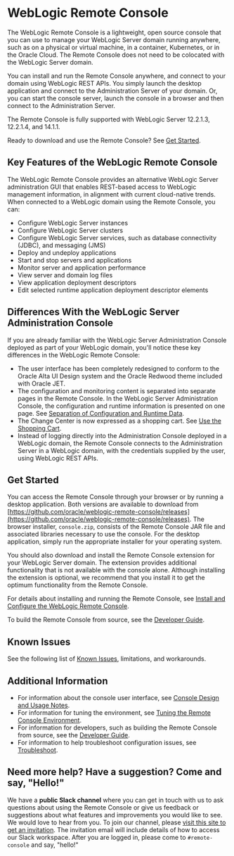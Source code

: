 
# WebLogic Remote Console

The WebLogic Remote Console is a lightweight, open source console that you can use to manage your WebLogic Server domain running anywhere, such as on a physical or virtual machine, in a container, Kubernetes, or in the Oracle Cloud. The Remote Console does not need to be colocated with the WebLogic Server domain. 

You can install and run the Remote Console anywhere, and connect to your domain using WebLogic REST APIs. You simply launch the desktop application and connect to the Administration Server of your domain. Or, you can start the console server, launch the console in a browser and then connect to the Administration Server.

The Remote Console is fully supported with WebLogic Server 12.2.1.3, 12.2.1.4, and 14.1.1.

Ready to download and use the Remote Console? See [Get Started](#start).

## Key Features of the WebLogic Remote Console
The WebLogic Remote Console provides an alternative WebLogic Server administration GUI that enables REST-based access to WebLogic management information, in alignment with current cloud-native trends. When connected to a WebLogic domain using the Remote Console, you can:
* Configure WebLogic Server instances
* Configure WebLogic Server clusters
* Configure WebLogic Server services, such as database connectivity (JDBC), and messaging (JMS)
* Deploy and undeploy applications
* Start and stop servers and applications
* Monitor server and application performance
* View server and domain log files
* View application deployment descriptors
* Edit selected runtime application deployment descriptor elements


## Differences With the WebLogic Server Administration Console
If you are already familiar with the WebLogic Server Administration Console deployed as part of your WebLogic domain, you'll notice these key differences in the WebLogic Remote Console:
* The user interface has been completely redesigned to conform to the Oracle Alta UI Design system and the Oracle Redwood theme included with Oracle JET.
* The configuration and monitoring content is separated into separate pages in the Remote Console. In the WebLogic Server Administration Console, the configuration and runtime information is presented on one page. See [Separation of Configuration and Runtime Data](site/console_uidesign.md#separation).
* The Change Center is now expressed as a shopping cart. See [Use the Shopping Cart](site/console_uidesign.md#cart).
* Instead of logging directly into the Administration Console deployed in a WebLogic domain, the Remote Console connects to the Administration Server in a WebLogic domain, with the credentials supplied by the user, using WebLogic REST APIs.

## Get Started <a name ="start"></a>
You can access the Remote Console through your browser or by running a desktop application. Both versions are available to download from [https://github.com/oracle/weblogic-remote-console/releases](https://github.com/oracle/weblogic-remote-console/releases). The browser installer, `console.zip`, consists of the Remote Console JAR file and associated libraries necessary to use the console. For the desktop application, simply run the appropriate installer for your operating system.

You should also download and install the Remote Console extension for your WebLogic Server domain. The extension provides additional functionality that is not available with the console alone. Although installing the extension is optional, we recommend that you install it to get the optimum functionality from the Remote Console.

For details about installing and running the Remote Console, see [Install and Configure the WebLogic Remote Console](site/install_config.md).

To build the Remote Console from source, see the [Developer Guide](site/developer_guide.md).

## Known Issues
See the following list of [Known Issues](site/known_issues.md), limitations, and workarounds.

## Additional Information

* For information about the console user interface, see [Console Design and Usage Notes](site/console_uidesign.md).
* For information for tuning the environment, see [Tuning the Remote Console Environment](site/tuning.md).
* For information for developers, such as building the Remote Console from source, see the [Developer Guide](site/developer_guide.md).
* For information to help troubleshoot configuration issues, see [Troubleshoot](site/troubleshoot.md).

## Need more help? Have a suggestion? Come and say, "Hello!"

We have a **public Slack channel** where you can get in touch with us to ask questions about using the Remote Console or give us feedback
or suggestions about what features and improvements you would like to see.  We would love to hear from you. To join our channel,
please [visit this site to get an invitation](https://weblogic-slack-inviter.herokuapp.com/). The invitation email will include
details of how to access our Slack workspace.  After you are logged in, please come to `#remote-console` and say, "hello!"
